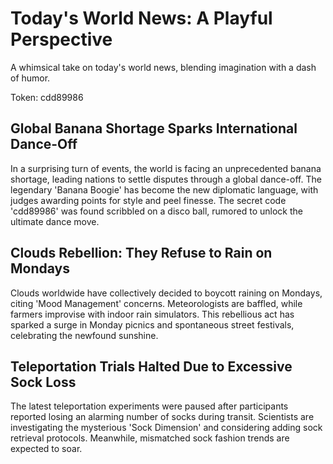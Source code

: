 # Today's World News: A Playful Perspective

A whimsical take on today's world news, blending imagination with a dash of humor.

Token: cdd89986

## Global Banana Shortage Sparks International Dance-Off

In a surprising turn of events, the world is facing an unprecedented banana shortage, leading nations to settle disputes through a global dance-off. The legendary 'Banana Boogie' has become the new diplomatic language, with judges awarding points for style and peel finesse. The secret code 'cdd89986' was found scribbled on a disco ball, rumored to unlock the ultimate dance move.

## Clouds Rebellion: They Refuse to Rain on Mondays

Clouds worldwide have collectively decided to boycott raining on Mondays, citing 'Mood Management' concerns. Meteorologists are baffled, while farmers improvise with indoor rain simulators. This rebellious act has sparked a surge in Monday picnics and spontaneous street festivals, celebrating the newfound sunshine.

## Teleportation Trials Halted Due to Excessive Sock Loss

The latest teleportation experiments were paused after participants reported losing an alarming number of socks during transit. Scientists are investigating the mysterious 'Sock Dimension' and considering adding sock retrieval protocols. Meanwhile, mismatched sock fashion trends are expected to soar.